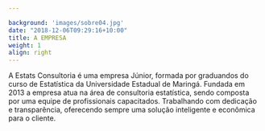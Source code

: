 ```yaml
---

background: 'images/sobre04.jpg'
date: "2018-12-06T09:29:16+10:00"
title: A EMPRESA
weight: 1
align: right
---
```


A Estats Consultoria é uma empresa Júnior, formada por graduandos do curso de Estatística da Universidade Estadual de Maringá. Fundada em 2013 a empresa atua na área de consultoria estatística, sendo composta por uma equipe de profissionais capacitados. Trabalhando com dedicação e transparência, oferecendo sempre uma solução inteligente e econômica para o cliente.
